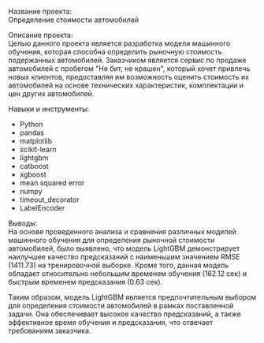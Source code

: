 Название проекта: <br>
Определение стоимости автомобилей

Описание проекта: <br>
Целью данного проекта является разработка модели машинного обучения, которая способна определить рыночную стоимость подержанных автомобилей. Заказчиком является сервис по продаже автомобилей с пробегом "Не бит, не крашен", который хочет привлечь новых клиентов, предоставляя им возможность оценить стоимость их автомобилей на основе технических характеристик, комплектации и цен других автомобилей.

Навыки и инструменты:
- Python
- pandas
- matplotlib
- scikit-learn
- lightgbm
- catboost
- xgboost
- mean squared error
- numpy
- timeout_decorator
- LabelEncoder

Выводы:<br> 
На основе проведенного анализа и сравнения различных моделей машинного обучения для определения рыночной стоимости автомобилей, было выявлено, что модель LightGBM демонстрирует наилучшее качество предсказаний с наименьшим значением RMSE (1411.73) на тренировочной выборке. Кроме того, данная модель обладает относительно небольшим временем обучения (162.12 сек) и быстрым временем предсказания (0.63 сек).

Таким образом, модель LightGBM является предпочтительным выбором для определения стоимости автомобилей в рамках поставленной задачи. Она обеспечивает высокое качество предсказаний, а также эффективное время обучения и предсказания, что отвечает требованиям заказчика.
